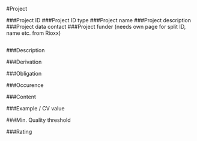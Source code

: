 #Project

###Project ID
###Project ID type
###Project name
###Project description
###Project data contact
###Project funder (needs own page for split ID, name etc. from Rioxx)


##

###Description
 
###Derivation
 
###Obligation	
 
###Occurence	
 
###Content 
 
###Example / CV value
 
###Min. Quality threshold	
 	
###Rating
